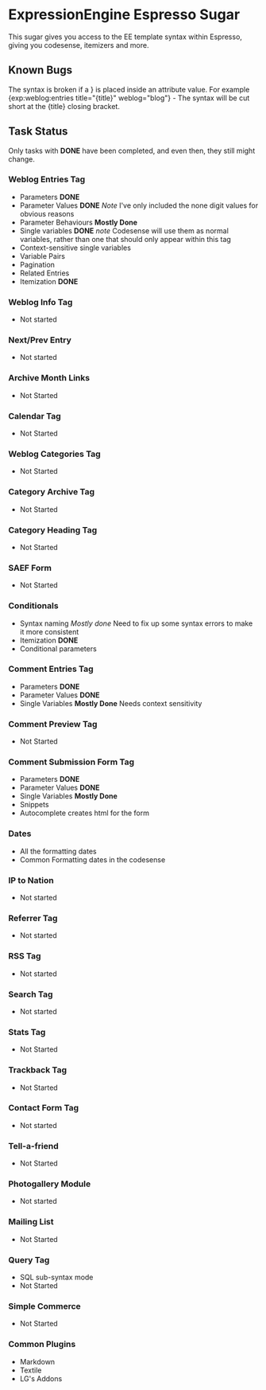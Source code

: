 # ExpressionEngine Espresso Sugar

This sugar gives you access to the EE template syntax within Espresso, giving you codesense, itemizers and more. 

## Known Bugs

The syntax is broken if a } is placed inside an attribute value. For example {exp:weblog:entries title="{title}" weblog="blog"} - The syntax will be cut short at the {title} closing bracket.


## Task Status

Only tasks with **DONE** have been completed, and even then, they still might change.

### Weblog Entries Tag

- Parameters **DONE**
- Parameter Values **DONE** *Note* I've only included the none digit values for obvious reasons
- Parameter Behaviours **Mostly Done**
- Single variables **DONE** *note* Codesense will use them as normal variables, rather than one that should only appear within this tag
- Context-sensitive single variables
- Variable Pairs
- Pagination
- Related Entries
- Itemization **DONE**

### Weblog Info Tag

- Not started

### Next/Prev Entry

- Not started

### Archive Month Links

- Not Started

### Calendar Tag

- Not Started

### Weblog Categories Tag

- Not Started

### Category Archive Tag

- Not Started

### Category Heading Tag

- Not Started

### SAEF Form

- Not Started

### Conditionals

- Syntax naming *Mostly done* Need to fix up some syntax errors to make it more consistent
- Itemization **DONE**
- Conditional parameters

### Comment Entries Tag

- Parameters **DONE**
- Parameter Values **DONE**
- Single Variables **Mostly Done** Needs context sensitivity

### Comment Preview Tag

- Not Started

### Comment Submission Form Tag

- Parameters **DONE**
- Parameter Values **DONE**
- Single Variables **Mostly Done**
- Snippets 
- Autocomplete creates html for the form

### Dates

- All the formatting dates
- Common Formatting dates in the codesense

### IP to Nation

- Not started

### Referrer Tag

- Not started

### RSS Tag

- Not started

### Search Tag

- Not started

### Stats Tag

- Not Started

### Trackback Tag

- Not Started

### Contact Form Tag

- Not started

### Tell-a-friend

- Not Started

### Photogallery Module

- Not started

### Mailing List 

- Not Started

### Query Tag

- SQL sub-syntax mode
- Not Started

### Simple Commerce

- Not Started

### Common Plugins

- Markdown
- Textile
- LG's Addons